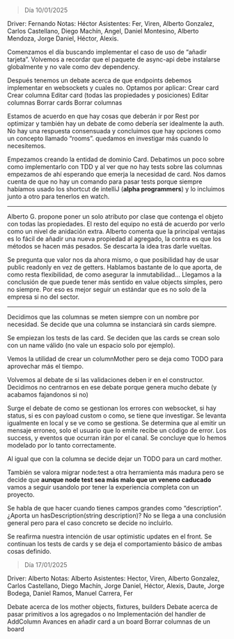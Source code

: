 > Día 10/01/2025

Driver: Fernando
Notas: Héctor
Asistentes: Fer, Viren, Alberto Gonzalez, Carlos Castellano, Diego Machín, Angel, Daniel Montesino, Alberto Mendoza, Jorge Daniel, Héctor, Alexis.

Comenzamos el día buscando implementar el caso de uso de “añadir tarjeta”. Volvemos a recordar que el paquete de async-api debe instalarse globalmente y no vale como dev dependency.

Después tenemos un debate acerca de que endpoints debemos implementar en websockets y cuales no. Optamos por aplicar:
Crear card
Crear columna
Editar card (todas las propiedades y posiciones)
Editar columnas
Borrar cards
Borrar columnas

Estamos de acuerdo en que hay cosas que deberán ir por Rest por optimizar y también hay un debate de como debería ser idealmente la auth. No hay una respuesta consensuada y concluimos que hay opciones como un concepto llamado “rooms”. quedamos en investigar más cuando lo necesitemos.

Empezamos creando la entidad de dominio Card. Debatimos un poco sobre como implementarlo con TDD y al ver que no hay tests sobre las columnas empezamos de ahí esperando que emerja la necesidad de card.
Nos damos cuenta de que no hay un comando para pasar tests porque siempre habíamos usado los shortcut de intelliJ (**alpha programmers**) y lo incluimos junto a otro para tenerlos en watch.

---

Alberto G. propone poner un solo atributo por clase que contenga el objeto con todas las propiedades. El resto del equipo no está de acuerdo por verlo como un nivel de anidación extra. Alberto comenta que la principal ventajas es lo fácil de añadir una nueva propiedad al agregado, la contra es que los métodos se hacen más pesados. Se descarta la idea tras darle vueltas.

Se pregunta que valor nos da ahora mismo, o que posibilidad hay de usar public readonly en vez de getters. Hablamos bastante de lo que aporta, de como resta flexibilidad, de como asegurar la inmutabilidad… Llegamos a la conclusión de que puede tener más sentido en value objects simples, pero no siempre. Por eso es mejor seguir un estándar que es no solo de la empresa si no del sector.

---

Decidimos que las columnas se meten siempre con un nombre por necesidad.
Se decide que una columna se instanciará sin cards siempre.

Se empiezan los tests de las card.
Se deciden que las cards se crean solo con un name válido (no vale un espacio solo por ejemplo).

Vemos la utilidad de crear un columnMother pero se deja como TODO para aprovechar más el tiempo.

Volvemos al debate de si las validaciones deben ir en el constructor. Decidimos no centrarnos en ese debate porque genera mucho debate (y acabamos fajandonos si no)

Surge el debate de como se gestionan los errores con websocket, si hay status, si es con payload custom o como, se tiene que investigar. Se levanta igualmente en local y se ve como se gestiona. Se determina que al emitir un mensaje erroneo, solo el usuario que lo emite recibe un código de error. Los success, y eventos que ocurran irán por el canal. Se concluye que lo hemos modelado por lo tanto correctamente.

Al igual que con la columna se decide dejar un TODO para un card mother.

También se valora migrar node:test a otra herramienta más madura pero se decide que **aunque node test sea más malo que un veneno caducado** vamos a seguir usandolo por tener la experiencia completa con un proyecto.

Se habla de que hacer cuando tienes campos grandes como “description”. ¿Aporta un hasDescription(string description)? No se llega a una conclusión general pero para el caso concreto se decide no incluirlo.

Se reafirma nuestra intención de usar optimistic updates en el front.
Se continuan los tests de cards y se deja el comportamiento básico de ambas cosas definido.

> Día 17/01/2025

Driver: Alberto
Notas: Alberto
Asistentes: Hector, Viren, Alberto Gonzalez, Carlos Castellano, Diego Machín, Jorge Daniel, Héctor, Alexis, Daute, Jorge Bodega, Daniel Ramos, Manuel Carrera, Fer

Debate acerca de los mother objects, fixtures, builders
Debate acerca de pasar primitivos a los agregados o no
Implementación del handler de AddColumn
Avances en añadir card a un board
Borrar columnas de un board
